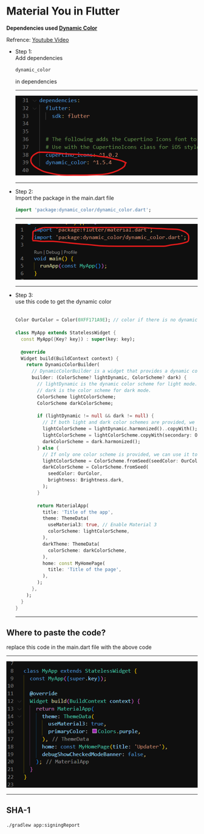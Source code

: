 # Material You in Flutter

<b> Dependencies used [Dynamic Color](https://pub.dev/packages/dynamic_color) </b> <br>

Refrence: [Youtube Video](https://www.youtube.com/watch?v=n0axxcXQB0c)

- Step 1:<br>
  Add dependencies
  ```txt
  dynamic_color
  ```
  in dependencies
  <hr>
  <img src = "assets/Readme Images/Dep.png">
  <hr>
- Step 2:<br>
  Import the package in the main.dart file

  ```dart
  import 'package:dynamic_color/dynamic_color.dart';
  ```

  <hr>
  <img src = "assets/Readme Images/dc_imp.png">
  <hr>

- Step 3:<br>
  use this code to get the dynamic color

  ```dart

  Color OurColor = Color(0XFF171A9E); // color if there is no dynamic color scheme

  class MyApp extends StatelessWidget {
    const MyApp({Key? key}) : super(key: key);

    @override
    Widget build(BuildContext context) {
      return DynamicColorBuilder(
        // DynamicColorBuilder is a widget that provides a dynamic color scheme to its child.
        builder: (ColorScheme? lightDynamic, ColorScheme? dark) {
          // lightDynamic is the dynamic color scheme for light mode.
          // dark is the color scheme for dark mode.
          ColorScheme lightColorScheme;
          ColorScheme darkColorScheme;

          if (lightDynamic != null && dark != null) {
            // If both light and dark color schemes are provided, we can use them to create a harmonized color scheme.
            lightColorScheme = lightDynamic.harmonized()..copyWith();
            lightColorScheme = lightColorScheme.copyWith(secondary: OurColor);
            darkColorScheme = dark.harmonized();
          } else {
            // If only one color scheme is provided, we can use it to create a harmonized color scheme.
            lightColorScheme = ColorScheme.fromSeed(seedColor: OurColor);
            darkColorScheme = ColorScheme.fromSeed(
              seedColor: OurColor,
              brightness: Brightness.dark,
            );
          }

          return MaterialApp(
            title: 'Title of the app',
            theme: ThemeData(
              useMaterial3: true, // Enable Material 3
              colorScheme: lightColorScheme,
            ),
            darkTheme: ThemeData(
              colorScheme: darkColorScheme,
            ),
            home: const MyHomePage(
              title: 'Title of the page',
            ),
          );
        },
      );
    }
  }

  ```

  <hr>


## Where to paste the code?
  replace this code in the main.dart file with the above code
  <hr>
  <img src = "assets/Readme Images/rep_code.png">
  <hr>
  
## SHA-1
``` bash
./gradlew app:signingReport
```
